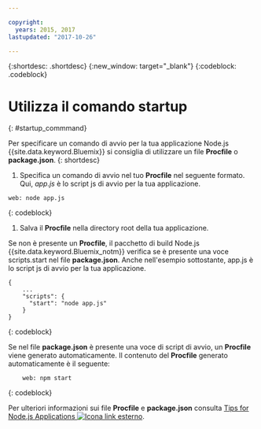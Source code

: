 ```yaml
---

copyright:
  years: 2015, 2017
lastupdated: "2017-10-26"

---
```


{:shortdesc: .shortdesc}
{:new_window: target="_blank"}
{:codeblock: .codeblock}


# Utilizza il comando startup
{: #startup_commmand}

Per specificare un comando di avvio per la tua applicazione Node.js {{site.data.keyword.Bluemix}} si consiglia di utilizzare un file **Procfile** o **package.json**.
{: shortdesc}

1. Specifica un comando di avvio nel tuo **Procfile** nel seguente formato. Qui, _app.js_ è lo script js di avvio per la tua applicazione.
```
web: node app.js
```
{: codeblock}

1. Salva il **Procfile** nella directory root della tua applicazione.

Se non è presente un **Procfile**, il pacchetto di build Node.js {{site.data.keyword.Bluemix_notm}} verifica se è presente una voce scripts.start nel file **package.json**. Anche nell'esempio sottostante, app.js è lo script js di avvio per la tua applicazione.
```
{
    ...   
    "scripts": {
      "start": "node app.js"
    }
}
```
{: codeblock}

Se nel file **package.json** è presente una voce di script di avvio, un **Procfile** viene generato automaticamente. Il contenuto del **Procfile** generato automaticamente è il seguente:
```
    web: npm start
```
{: codeblock}

Per ulteriori informazioni sui file **Procfile** e **package.json** consulta [Tips for Node.js Applications ![Icona link esterno](../../icons/launch-glyph.svg "Icona link esterno")](https://docs.cloudfoundry.org/buildpacks/node/node-tips.html).
